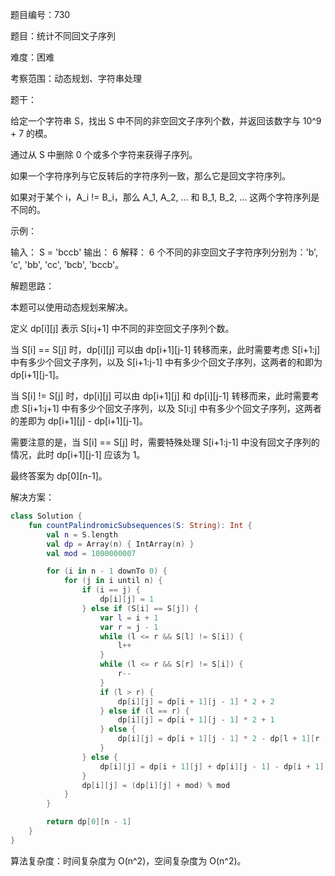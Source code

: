 题目编号：730

题目：统计不同回文子序列

难度：困难

考察范围：动态规划、字符串处理

题干：

给定一个字符串 S，找出 S 中不同的非空回文子序列个数，并返回该数字与 10^9 + 7 的模。

通过从 S 中删除 0 个或多个字符来获得子序列。

如果一个字符序列与它反转后的字符序列一致，那么它是回文字符序列。

如果对于某个 i，A_i != B_i，那么 A_1, A_2, ... 和 B_1, B_2, ... 这两个字符序列是不同的。

示例：

输入：
S = 'bccb'
输出：
6
解释：
6 个不同的非空回文子字符序列分别为：'b', 'c', 'bb', 'cc', 'bcb', 'bccb'。

解题思路：

本题可以使用动态规划来解决。

定义 dp[i][j] 表示 S[i:j+1] 中不同的非空回文子序列个数。

当 S[i] == S[j] 时，dp[i][j] 可以由 dp[i+1][j-1] 转移而来，此时需要考虑 S[i+1:j] 中有多少个回文子序列，以及 S[i+1:j-1] 中有多少个回文子序列，这两者的和即为 dp[i+1][j-1]。

当 S[i] != S[j] 时，dp[i][j] 可以由 dp[i+1][j] 和 dp[i][j-1] 转移而来，此时需要考虑 S[i+1:j+1] 中有多少个回文子序列，以及 S[i:j] 中有多少个回文子序列，这两者的差即为 dp[i+1][j] - dp[i+1][j-1]。

需要注意的是，当 S[i] == S[j] 时，需要特殊处理 S[i+1:j-1] 中没有回文子序列的情况，此时 dp[i+1][j-1] 应该为 1。

最终答案为 dp[0][n-1]。

解决方案：

```kotlin
class Solution {
    fun countPalindromicSubsequences(S: String): Int {
        val n = S.length
        val dp = Array(n) { IntArray(n) }
        val mod = 1000000007

        for (i in n - 1 downTo 0) {
            for (j in i until n) {
                if (i == j) {
                    dp[i][j] = 1
                } else if (S[i] == S[j]) {
                    var l = i + 1
                    var r = j - 1
                    while (l <= r && S[l] != S[i]) {
                        l++
                    }
                    while (l <= r && S[r] != S[i]) {
                        r--
                    }
                    if (l > r) {
                        dp[i][j] = dp[i + 1][j - 1] * 2 + 2
                    } else if (l == r) {
                        dp[i][j] = dp[i + 1][j - 1] * 2 + 1
                    } else {
                        dp[i][j] = dp[i + 1][j - 1] * 2 - dp[l + 1][r - 1]
                    }
                } else {
                    dp[i][j] = dp[i + 1][j] + dp[i][j - 1] - dp[i + 1][j - 1]
                }
                dp[i][j] = (dp[i][j] + mod) % mod
            }
        }

        return dp[0][n - 1]
    }
}
```

算法复杂度：时间复杂度为 O(n^2)，空间复杂度为 O(n^2)。